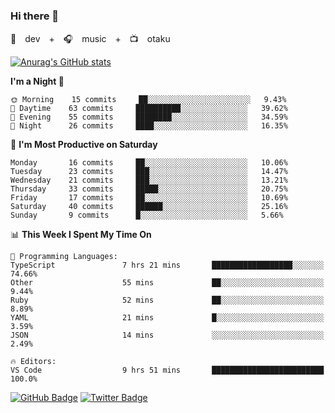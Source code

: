 ### Hi there 👋

🚀　dev　+　🎧　music　+　📺　otaku


[![Anurag's GitHub stats](https://github-readme-stats.vercel.app/api?username=koheitasaka&count_private=true&show_icons=true&theme=monokai)](https://github.com/koheitasaka/github-readme-stats)

<!--START_SECTION:waka-->
**I'm a Night 🦉** 

```text
🌞 Morning    15 commits     ██░░░░░░░░░░░░░░░░░░░░░░░   9.43% 
🌆 Daytime    63 commits     ██████████░░░░░░░░░░░░░░░   39.62% 
🌃 Evening    55 commits     ████████░░░░░░░░░░░░░░░░░   34.59% 
🌙 Night      26 commits     ████░░░░░░░░░░░░░░░░░░░░░   16.35%

```
📅 **I'm Most Productive on Saturday** 

```text
Monday       16 commits     ██░░░░░░░░░░░░░░░░░░░░░░░   10.06% 
Tuesday      23 commits     ███░░░░░░░░░░░░░░░░░░░░░░   14.47% 
Wednesday    21 commits     ███░░░░░░░░░░░░░░░░░░░░░░   13.21% 
Thursday     33 commits     █████░░░░░░░░░░░░░░░░░░░░   20.75% 
Friday       17 commits     ██░░░░░░░░░░░░░░░░░░░░░░░   10.69% 
Saturday     40 commits     ██████░░░░░░░░░░░░░░░░░░░   25.16% 
Sunday       9 commits      █░░░░░░░░░░░░░░░░░░░░░░░░   5.66%

```


📊 **This Week I Spent My Time On** 

```text
💬 Programming Languages: 
TypeScript               7 hrs 21 mins       ██████████████████░░░░░░░   74.66% 
Other                    55 mins             ██░░░░░░░░░░░░░░░░░░░░░░░   9.44% 
Ruby                     52 mins             ██░░░░░░░░░░░░░░░░░░░░░░░   8.89% 
YAML                     21 mins             █░░░░░░░░░░░░░░░░░░░░░░░░   3.59% 
JSON                     14 mins             ░░░░░░░░░░░░░░░░░░░░░░░░░   2.49%

🔥 Editors: 
VS Code                  9 hrs 51 mins       █████████████████████████   100.0%

```


<!--END_SECTION:waka-->

[![GitHub Badge](https://img.shields.io/badge/GitHub-100000?style=for-the-badge&logo=github&logoColor=white)](https://github.com/koheitasaka)
[![Twitter Badge](https://img.shields.io/badge/Twitter-1DA1F2?style=for-the-badge&logo=twitter&logoColor=white)](https://twitter.com/sleep_asleep_)
